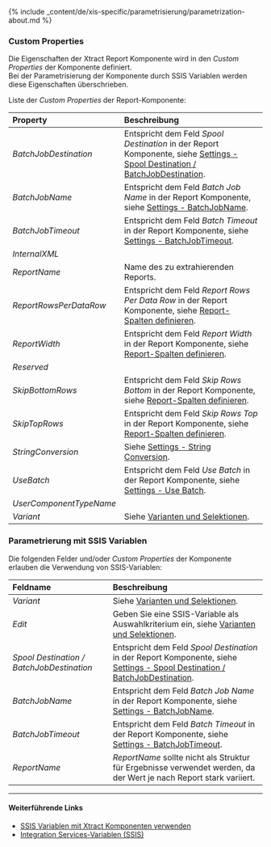 
{% include _content/de/xis-specific/parametrisierung/parametrization-about.md  %}

### Custom Properties

Die Eigenschaften der Xtract Report Komponente wird in den *Custom Properties* der Komponente definiert. <br>
Bei der Parametrisierung der Komponente durch SSIS Variablen werden diese Eigenschaften überschrieben.

Liste der *Custom Properties* der Report-Komponente:

|Property|Beschreibung|
|:----|:----|
| *BatchJobDestination* | Entspricht dem Feld *Spool Destination* in der Report Komponente, siehe [Settings - Spool Destination / BatchJobDestination](./report-settings). |
| *BatchJobName* | Entspricht dem Feld *Batch Job Name* in der Report Komponente, siehe [Settings - BatchJobName](./report-settings). |
| *BatchJobTimeout* | Entspricht dem Feld *Batch Timeout* in der Report Komponente, siehe [Settings - BatchJobTimeout](./report-settings).|
| *InternalXML* | |
| *ReportName* | Name des zu extrahierenden Reports.|
| *ReportRowsPerDataRow* | Entspricht dem Feld *Report Rows Per Data Row* in der Report Komponente, siehe [Report-Spalten definieren](./report-spalten_definieren). |
| *ReportWidth* | Entspricht dem Feld *Report Width* in der Report Komponente, siehe [Report-Spalten definieren](./report-spalten_definieren). |
| *Reserved* | |
| *SkipBottomRows* | Entspricht dem Feld *Skip Rows Bottom* in der Report Komponente, siehe [Report-Spalten definieren](./report-spalten_definieren). |
| *SkipTopRows* | Entspricht dem Feld *Skip Rows Top* in der Report Komponente, siehe [Report-Spalten definieren](./report-spalten_definieren). |
| *StringConversion* | Siehe [Settings - String Conversion](./report-settings). |
| *UseBatch* | Entspricht dem Feld *Use Batch* in der Report Komponente, siehe [Settings - Use Batch](./report-settings). |
| *UserComponentTypeName* | |
| *Variant* | Siehe [Varianten und Selektionen](./varianten-und-selektionen). |

### Parametrierung mit SSIS Variablen
Die folgenden Felder und/oder *Custom Properties* der Komponente erlauben die Verwendung von SSIS-Variablen:

|Feldname|Beschreibung|
|:----|:----|
| *Variant*| Siehe [Varianten und Selektionen](./varianten-und-selektionen).|
| *Edit*| Geben Sie eine SSIS-Variable als Auswahlkriterium ein, siehe [Varianten und Selektionen](./varianten-und-selektionen).|
| *Spool Destination / BatchJobDestination* | Entspricht dem Feld *Spool Destination* in der Report Komponente, siehe [Settings - Spool Destination / BatchJobDestination](./report-settings).|
| *BatchJobName*        |Entspricht dem Feld *Batch Job Name* in der Report Komponente, siehe [Settings - BatchJobName](./report-settings).|
| *BatchJobTimeout*     |Entspricht dem Feld *Batch Timeout* in der Report Komponente, siehe [Settings - BatchJobTimeout](./report-settings).|
| *ReportName*        |  *ReportName* sollte nicht als Struktur für Ergebnisse verwendet werden, da der Wert je nach Report stark variiert. |


****
#### Weiterführende Links
- [SSIS Variablen mit Xtract Komponenten verwenden](../parametrisierung/parametrisierung-variablen) 
- [Integration Services-Variablen (SSIS)](https://docs.microsoft.com/de-de/sql/integration-services/integration-services-ssis-variables?view=sql-server-ver15)